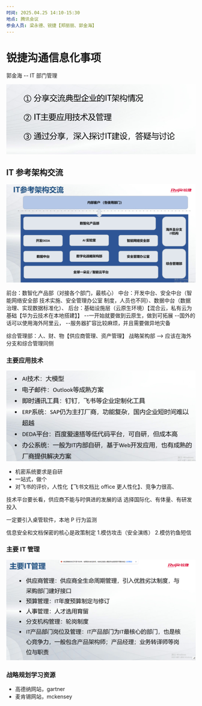 ```yaml
---
时间: 2025.04.25 14:10-15:30
地点: 腾讯会议
参会人员: 梁永德、锐捷【郑丽丽、郭金海】
---
```


# 锐捷沟通信息化事项

郭金海 -- IT 部门管理

![alt text](image.png)

## IT 参考架构交流

![alt text](image-1.png)

前台：数智化产品部（对接各个部门，最核心）
中台：开发中台、安全中台（智能网络安全部 技术实施、安全管理办公室 制度，人员也不同）、数据中台（数据治理、实现数据标准化）、
后台：基础设施层（云原生环境）【混合云，私有云为基础【华为云技术在本地搭建】】
--一开始就要做到云原生，做到可拓展
--国外的话可以使用海外阿里云，
--服务器扩容比较麻烦，并且需要做异地灾备

综合管理部：人、财、物【供应商管理、资产管理】
战略架构部 --> 应该在海外分支和综合管理同侧

### 主要应用技术

![alt text](image-2.png)

- 机密系统要求是自研
- 一站式，做个
- 对飞书的评价，人性化【飞书文档比 office 更人性化】、竞争力很高、

技术平台要长看，供应商不能与时俱进的发展的话
选择国际化、有体量、有研发投入

一定要引入桌管软件，本地 P
行为监测

信息安全和文档保密的核心是政策制定 1.模仿攻击（安全演练） 2.模仿钓鱼短信

### 主要 IT 管理

![alt text](image-3.png)

### 战略规划学习资源

- 高德纳网站，gartner
- 麦肯锡网站，mckensey

